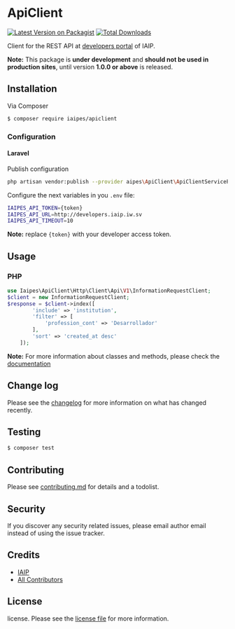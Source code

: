 # ApiClient

[![Latest Version on Packagist][ico-version]][link-packagist]
[![Total Downloads][ico-downloads]][link-downloads]


Client for the  REST API at [developers portal](http://developers.iaip.iw.sv/docs) of IAIP.

**Note:** This package is **under development** and **should not be used in production sites**, until version **1.0.0 or above** is released.

## Installation

Via Composer

``` bash
$ composer require iaipes/apiclient
```


### Configuration

#### Laravel

Publish configuration

```bash
php artisan vendor:publish --provider aipes\ApiClient\ApiClientServiceProvider
```

Configure the next variables in you `.env` file:

```bash
IAIPES_API_TOKEN={token}
IAIPES_API_URL=http://developers.iaip.iw.sv
IAIPES_API_TIMEOUT=10
```

**Note:** replace `{token}` with your developer access token.

## Usage

### PHP 

```php
use Iaipes\ApiClient\Http\Client\Api\V1\InformationRequestClient;
$client = new InformationRequestClient;
$response = $client->index([
        'include' => 'institution',
        'filter' => [
            'profession_cont' => 'Desarrollador'
        ],
        'sort' => 'created_at desc'
    ]);
```

**Note:** For more information about classes and methods, please check the [documentation](http://developers.iaip.iw.sv/docs)

## Change log

Please see the [changelog](changelog.md) for more information on what has changed recently.

## Testing

``` bash
$ composer test
```

## Contributing

Please see [contributing.md](contributing.md) for details and a todolist.

## Security

If you discover any security related issues, please email author email instead of using the issue tracker.

## Credits

- [IAIP][link-author]
- [All Contributors][link-contributors]

## License

license. Please see the [license file](license.md) for more information.

[ico-version]: https://img.shields.io/packagist/v/iaipes/apiclient.svg?style=flat-square
[ico-downloads]: https://img.shields.io/packagist/dt/iaipes/apiclient.svg?style=flat-square
[ico-travis]: https://img.shields.io/travis/iaipes/apiclient/master.svg?style=flat-square
[ico-styleci]: https://styleci.io/repos/12345678/shield

[link-packagist]: https://packagist.org/packages/iaipes/apiclient
[link-downloads]: https://packagist.org/packages/iaipes/apiclient
[link-travis]: https://travis-ci.org/iaipes/apiclient
[link-styleci]: https://styleci.io/repos/12345678
[link-author]: https://github.com/iaipes
[link-contributors]: ./contributors.md